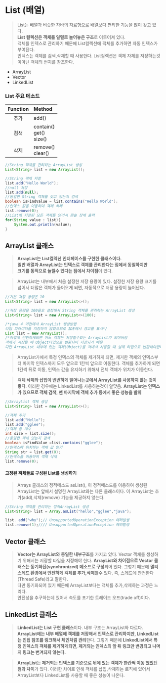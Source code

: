 # List (배열)
>List는 배열과 비슷한 자바의 자료형으로 배열보다 편리한 기능을 많이 갖고 있다.<br> **List 컬렉션은 객체를 일렬로 늘어놓은 구조**로 이루어져 있다.<br>객체를 인덱스로 관리하기 때문에 List컬렉션에 객체를 추가하면 자동 인덱스가 부여된다.<br>인덱스는 객체를 검색,삭제할 때 사용한다.  List컬렉션은 객체 자체를 저장하는것이아닌 객체의 번지를 참조한다.

- ArrayList
- Vector
- LinkedList

### List 주요 메소드

|Function|Method|
|:----:|:----|
|추가|add()|
|검색|contain()<br>get()<br>size()|
|삭제|remove()<br>clear()|

```java
//String 객체를 관리하는 ArrayList 생성
List<String> list = new ArrayList(); 

//String 객체 저장
list.add("Hello World");
//null 저장
list.add(null);
//동일한 String 객체를 갖고 있는지 검색
boolean isFindValue = list.contains("Hello World");
//인덱스 값을 이용하여 객체 삭제
list.remove(0);
//List에 저장된 모든 객체를 얻어서 콘솔 창에 출력
for(String value : list){
    System.out.println(value);
}
```


## ArrayList 클래스
>**ArrayList는 List컬렉션 인터페이스를 구현한 클래스이다. <br> 일반 배열과 ArrayList는 인덱스로 객체를 관리한다는 점에서 동일하지만<br> 크기를 동적으로 늘릴수 있다는 점에서 차이점**이 있다.

>ArrayList는 내부에서 처음 설정한 저장 용량이 있다. 설정한 저장 용량 크기를 넘어서 더많은 객체가 들어오게 되면, 자동적으로 저장 용량이 늘어난다.

```java
//기본 저장 용량은 10
List<String> list = new ArrayList<>();

//저장 용량을 100을오 설정해서 String 객체를 관리하는 ArrayList 생성
List<String> list = new ArrayList<>(100);

/*java 4 이전에서 ArrayList 생성방법
타입 파라미터를 지정하지 않았으므로 IDE에서 경고를 표시*/
List list = new ArrayList();
/*이렇게 선언하게되면 어느 객체든 저장할수있는 ArrayList가 되어버림 
객체가 저장될 때 Object타입으로 변환되어 저장되기 때문
다만 ArrayList 내부에 있는 객체(Object)를 꺼내서 사용할 때 실제 타입으로 변환해야한다.*/
```

> ArrayList가에서 특정 인덱스의 객체를 제거하게 되면, 제거한 객체의 인덱스부터 마지막 인덱스까지 모두 앞으로 1칸씩 앞으로 이동한다. 객체를 추가하게 되면 1칸씩 뒤로 이동, 인덱스 값을 유지하기 위해서 전체 객체가 위치가 이동한다.

>**객체 삭제와 삽입이 빈번하게 일어나는곳에서 ArrayList를 사용하지 않는 것이 좋다**. 이러한 경우에는 LinkedList를 사용하는것이 알맞음. **ArrayList는 인덱스가 있으므로 객체 검색, 맨 마지막에 객체 추가 등에서 좋은 성능을 발휘**

```java
//ArrayList 객체 생성
List<String> list = new ArrayList<>();

//객체 추가
list.add("Hello");
list.add("gglee");
//객체 총 개수
int size = list.size();
//동일한 객체 있는지 검색
boolean isFindValue =list.contains("gglee");
//인덱스에 위치하는 객체 값 얻기
String str = list.get(0);
//인덱스를 이용하여 객체 삭제
list.remove(0);
```

#### 고정된 객체들로 구성된 List를 생성하기
>Arrays 클래스의 정적메소드 asList(), 이 정적메소드를 이용하여 생성된 ArrayList는 앞에서 설명한 ArrayList와는 다른 클래스이다. 이 ArrayList는 추가(add),삭제(remove) 기능을 제공하지 않는다.

```java
//String 객체를 관리하는 정적ArrayList 생성
List<String> list = Array.asList("hello","gglee","java");

list. add("why");// UnsupportedOperationException 에러발생
list.remove(1);//// UnsupportedOperationException 에러발생
```

## Vector 클래스
>**Vector는 ArrayList와 동일한 내부구조**를 가지고 있다. Vector 객체를 생성하기 위해서는 저장할 타입을 지정해야 한다. **ArrayList와 차이점으로 Vector 클래스는 동기화된(synchronized) 메소드로 구성**되어 있다. 그렇기 때문에 **멀티 스레드 환경에서 안전하게 객체를 추가,삭제**할수 있다. 즉, 스레드에 안전한다(Thread Safe)라고 말한다.<br> 다만 동기화되어 있기 때문에 ArrayList보다는 객체를 추가,삭제하는 과정은 느리다. <br>안전성을 추구하는데 있어서 속도를 포기한 트레이드 오프(trade off)이다.


## LinkedList 클래스
> **LinkedList는 List 구현 클래스**이다. 내부 구조는 ArrayList와 다르다. **ArrayList에는 내부 배열에 객체를 저장해서 인덱스로 관리하지만, LinkedList는 인접 참조를 링크해서 체인처럼 관리**한다. 그렇기 때문에 **LinkedList에서 특정 인덱스의 객체를 제거하게되면, 제거되는 인덱스의 앞 뒤 링크만 변경되고 나머지 링크는 변겨되지 않는다.**

>**ArrayList는 제거되는 인덱스를 기준으로 뒤에 있는 객체가 한칸씩 이동 했었던 점과 차이**가 있다. 이러한 차이로 인해 객체를 삽입,삭제하는 로직에 있어서 ArrayList보다 LinkedList를 사용할 때 좋은 성능이 나온다.